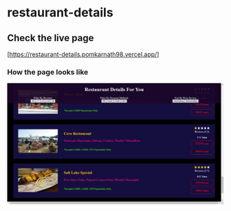 # restaurant-details

## Check the live page
[https://restaurant-details.pomkarnath98.vercel.app/]

### How the page looks like
![page_look.png](./resources/page_look.png)
